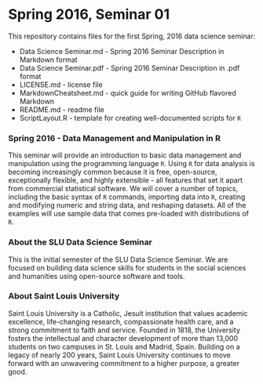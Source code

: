 # Spring 2016, Seminar 01

This repository contains files for the first Spring, 2016 data science seminar:
- Data Science Seminar.md - Spring 2016 Seminar Description in Markdown format
- Data Science Seminar.pdf - Spring 2016 Seminar Description in .pdf format
- LICENSE.md - license file
- MarkdownCheatsheet.md - quick guide for writing GitHub flavored Markdown
- README.md - readme file
- ScriptLayout.R - template for creating well-documented scripts for `R`


### Spring 2016 - Data Management and Manipulation in R
This seminar will provide an introduction to basic data management and manipulation using the programming language `R`. Using `R` for data analysis is becoming increasingly common because it is free, open-source, exceptionally flexible, and highly extensible - all features that set it apart from commercial statistical software. We will cover a number of topics, including the basic syntax of `R` commands, importing data into `R`, creating and modifying numeric and string data, and reshaping datasets. All of the examples will use sample data that comes pre-loaded with distributions of `R`.


### About the SLU Data Science Seminar
This is the initial semester of the SLU Data Science Seminar. We are focused on building data science skills for students in the social sciences and humanities using open-source software and tools.


### About Saint Louis University
Saint Louis University is a Catholic, Jesuit institution that values academic excellence, life-changing research, compassionate health care, and a strong commitment to faith and service. Founded in 1818, the University fosters the intellectual and character development of more than 13,000 students on two campuses in St. Louis and Madrid, Spain. Building on a legacy of nearly 200 years, Saint Louis University continues to move forward with an unwavering commitment to a higher purpose, a greater good.